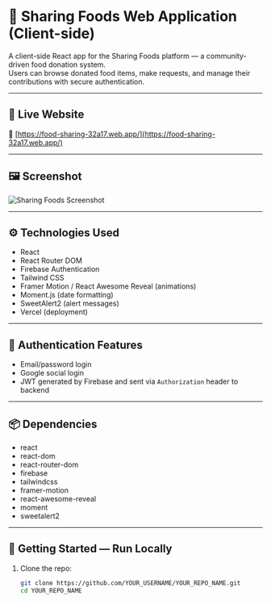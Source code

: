 # 🍲 Sharing Foods Web Application (Client-side)

A client-side React app for the Sharing Foods platform — a community-driven food donation system.  
Users can browse donated food items, make requests, and manage their contributions with secure authentication.

---

## 🚀 Live Website

🔗 [https://food-sharing-32a17.web.app/](https://food-sharing-32a17.web.app/)

---

## 🖼️ Screenshot

![Sharing Foods Screenshot](https://i.ibb.co.com/hJRYFMyk/Screenshot-2025-08-08-154436.png)  
<!-- Replace with your screenshot named 'screenshot.png' in the repo root -->

---

## ⚙️ Technologies Used

- React  
- React Router DOM  
- Firebase Authentication  
- Tailwind CSS  
- Framer Motion / React Awesome Reveal (animations)  
- Moment.js (date formatting)  
- SweetAlert2 (alert messages)  
- Vercel (deployment)

---

## 🔐 Authentication Features

- Email/password login  
- Google social login  
- JWT generated by Firebase and sent via `Authorization` header to backend

---

## 📦 Dependencies

- react  
- react-dom  
- react-router-dom  
- firebase  
- tailwindcss  
- framer-motion  
- react-awesome-reveal  
- moment  
- sweetalert2  

---

## 🚀 Getting Started — Run Locally

1. Clone the repo:  
   ```bash
   git clone https://github.com/YOUR_USERNAME/YOUR_REPO_NAME.git
   cd YOUR_REPO_NAME
